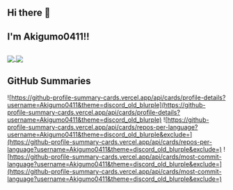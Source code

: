 ## Hi there 👋
## I'm Akigumo0411!!

##
<a href="https://github.com/Akigumo0411/github-readme-stats">
  <img align="center" src="https://github-readme-stats.vercel.app/api/pin/?username=Akigumo0411&repo=github-readme-stats&theme=buefy" />
</a>
<a href="https://github.com/Akigumo0411/Akigumo0411.github.io">
  <img align="center" src="https://github-readme-stats.vercel.app/api/pin/?username=Akigumo0411&repo=anuraghazra.github.io&theme=buefy" />
</a>

## GitHub Summaries

![https://github-profile-summary-cards.vercel.app/api/cards/profile-details?username=Akigumo0411&theme=discord_old_blurple](https://github-profile-summary-cards.vercel.app/api/cards/profile-details?username=Akigumo0411&theme=discord_old_blurple) 
![https://github-profile-summary-cards.vercel.app/api/cards/repos-per-language?username=Akigumo0411&theme=discord_old_blurple&exclude=](https://github-profile-summary-cards.vercel.app/api/cards/repos-per-language?username=Akigumo0411&theme=discord_old_blurple&exclude=) 
![https://github-profile-summary-cards.vercel.app/api/cards/most-commit-language?username=Akigumo0411&theme=discord_old_blurple&exclude=](https://github-profile-summary-cards.vercel.app/api/cards/most-commit-language?username=Akigumo0411&theme=discord_old_blurple&exclude=) 

<!--
**Akigumo0411/Akigumo0411** is a ✨ _special_ ✨ repository because its `README.md` (this file) appears on your GitHub profile.

Here are some ideas to get you started:

- 🔭 I’m currently working on ...
- 🌱 I’m currently learning ...
- 👯 I’m looking to collaborate on ...
- 🤔 I’m looking for help with ...
- 💬 Ask me about ...
- 📫 How to reach me: ...
- 😄 Pronouns: ...
- ⚡ Fun fact: ...
-->
